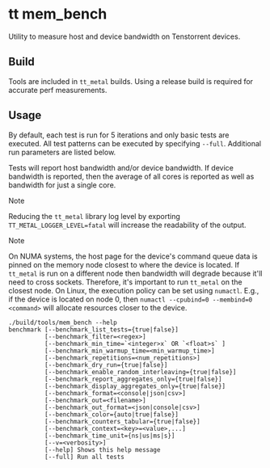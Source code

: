 # tt mem_bench

Utility to measure host and device bandwidth on Tenstorrent devices.

## Build

Tools are included in `tt_metal` builds. Using a release build is required for accurate perf measurements.

## Usage

By default, each test is run for 5 iterations and only basic tests are executed. All test patterns can be executed by specifying `--full`. Additional run parameters are listed below.

Tests will report host bandwidth and/or device bandwidth. If device bandwidth is reported, then the average of all cores is reported as well as bandwidth for just a single core.

> [!NOTE]
Reducing the `tt_metal` library log level by exporting `TT_METAL_LOGGER_LEVEL=fatal` will increase the readability of the output.

> [!NOTE]
On NUMA systems, the host page for the device's command queue data is pinned on the memory node closest to where the device is located. If `tt_metal` is run on a different node then bandwidth will degrade because it'll need to cross sockets. Therefore, it's important to run `tt_metal` on the closest node. On Linux, the execution policy can be set using `numactl`. E.g., if the device is located on node 0, then `numactl --cpubind=0 --membind=0 <command>` will allocate resources closer to the device.

```
./build/tools/mem_bench --help
benchmark [--benchmark_list_tests={true|false}]
          [--benchmark_filter=<regex>]
          [--benchmark_min_time=`<integer>x` OR `<float>s` ]
          [--benchmark_min_warmup_time=<min_warmup_time>]
          [--benchmark_repetitions=<num_repetitions>]
          [--benchmark_dry_run={true|false}]
          [--benchmark_enable_random_interleaving={true|false}]
          [--benchmark_report_aggregates_only={true|false}]
          [--benchmark_display_aggregates_only={true|false}]
          [--benchmark_format=<console|json|csv>]
          [--benchmark_out=<filename>]
          [--benchmark_out_format=<json|console|csv>]
          [--benchmark_color={auto|true|false}]
          [--benchmark_counters_tabular={true|false}]
          [--benchmark_context=<key>=<value>,...]
          [--benchmark_time_unit={ns|us|ms|s}]
          [--v=<verbosity>]
          [--help] Shows this help message
          [--full] Run all tests
```
